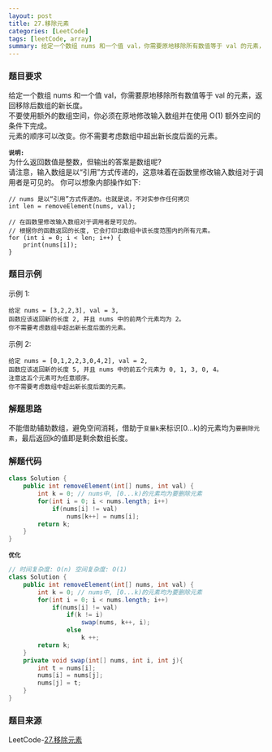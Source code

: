 ```yaml
---
layout: post
title: 27.移除元素
categories: [LeetCode]
tags: [leetCode, array]
summary: 给定一个数组 nums 和一个值 val，你需要原地移除所有数值等于 val 的元素，返回移除后数组的新长度。
---
```


### 题目要求
给定一个数组 nums 和一个值 val，你需要原地移除所有数值等于 val 的元素，返回移除后数组的新长度。  
不要使用额外的数组空间，你必须在原地修改输入数组并在使用 O(1) 额外空间的条件下完成。  
元素的顺序可以改变。你不需要考虑数组中超出新长度后面的元素。

**`说明:`**  
为什么返回数值是整数，但输出的答案是数组呢?  
请注意，输入数组是以“引用”方式传递的，这意味着在函数里修改输入数组对于调用者是可见的。
你可以想象内部操作如下:

```
// nums 是以“引用”方式传递的。也就是说，不对实参作任何拷贝
int len = removeElement(nums, val);

// 在函数里修改输入数组对于调用者是可见的。
// 根据你的函数返回的长度, 它会打印出数组中该长度范围内的所有元素。
for (int i = 0; i < len; i++) {
    print(nums[i]);
}
```

### 题目示例
示例 1:
```
给定 nums = [3,2,2,3], val = 3,
函数应该返回新的长度 2, 并且 nums 中的前两个元素均为 2。
你不需要考虑数组中超出新长度后面的元素。
```

示例 2:
```
给定 nums = [0,1,2,2,3,0,4,2], val = 2,
函数应该返回新的长度 5, 并且 nums 中的前五个元素为 0, 1, 3, 0, 4。
注意这五个元素可为任意顺序。
你不需要考虑数组中超出新长度后面的元素。
```

### 解题思路
不能借助辅助数组，避免空间消耗，借助于`变量k`来标识[0...k)的元素均为`要删除元素`，最后返回k的值即是剩余数组长度。

### 解题代码
```java
class Solution {
    public int removeElement(int[] nums, int val) {
        int k = 0; // nums中, [0...k)的元素均为要删除元素
        for(int i = 0; i < nums.length; i++)
            if(nums[i] != val)
                nums[k++] = nums[i];
        return k;
    }
}
```

**`优化`**
```java
// 时间复杂度: O(n) 空间复杂度: O(1)
class Solution {
    public int removeElement(int[] nums, int val) {
        int k = 0; // nums中, [0...k)的元素均为要删除元素
        for(int i = 0; i < nums.length; i++)
            if(nums[i] != val)
                if(k != i)
                    swap(nums, k++, i);
                else
                    k ++;
        return k;
    }
    private void swap(int[] nums, int i, int j){
        int t = nums[i];
        nums[i] = nums[j];
        nums[j] = t;
    }
}
```

### 题目来源
LeetCode-[27.移除元素](https://leetcode-cn.com/problems/remove-element/)